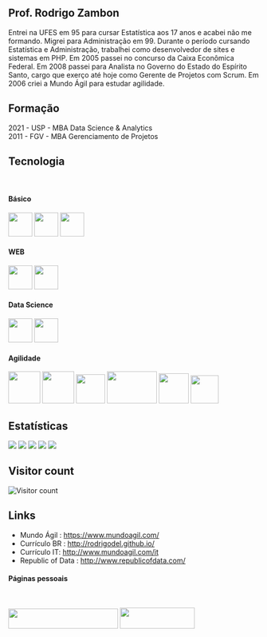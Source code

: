 ## Prof. Rodrigo Zambon

Entrei na UFES em 95 para cursar Estatística aos 17 anos e acabei não me formando. Migrei para Administração em 99. Durante o período cursando Estatística e Administração, trabalhei como desenvolvedor de sites e sistemas em PHP. Em 2005 passei no concurso da Caixa Econômica Federal. Em 2008 passei para Analista no Governo do Estado do Espírito Santo, cargo que exerço até hoje como Gerente de Projetos com Scrum. Em 2006 criei a Mundo Ágil para estudar agilidade.

## Formação

2021 - USP - MBA Data Science & Analytics
<br>
2011 - FGV - MBA Gerenciamento de Projetos

## Tecnologia
<div style="display: inline_block"><br>

#### Básico

<img src="https://cdn.jsdelivr.net/gh/devicons/devicon/icons/html5/html5-original.svg" height="48" width="48"/>
<img src="https://cdn.jsdelivr.net/gh/devicons/devicon/icons/css3/css3-original.svg" height="48" width="48"/>
<img src="https://cdn.jsdelivr.net/gh/devicons/devicon/icons/javascript/javascript-original.svg" height="48" width="48"/>

#### WEB

<img src="https://cdn.jsdelivr.net/gh/devicons/devicon/icons/php/php-original.svg" height="48" width="48"/>
<img src="https://cdn.jsdelivr.net/gh/devicons/devicon/icons/mysql/mysql-original.svg" height="48" width="48"/>

#### Data Science

<img src="https://cdn.jsdelivr.net/gh/devicons/devicon/icons/r/r-original.svg" height="48" width="48"/>
<img src="https://cdn.jsdelivr.net/gh/devicons/devicon/icons/python/python-original.svg" height="48" width="48"/>

#### Agilidade
<img src="https://www.scrumalliance.org/_scrum/images/badges300x300/active/SA_badge_csp_sm.png" height="64" width="64"/>
<img src="https://www.scrumalliance.org/_scrum/images/badges300x300/active/SA_badge_csp_po.png" height="64" width="64"/>
<img src="https://images.credly.com/images/a2790314-008a-4c3d-9553-f5e84eb359ba/twitter_thumb_201604_image.png" height="58" width="58"/>
<img src="https://kanban.university/wp-content/uploads/2020/09/KCP-300x202.png" height="64" width="100"/>
<img src="https://edinburghagile.com/wp-content/uploads/2020/06/Scrum@Scale-Badge.png" height="60" width="60"/>
<img src="https://ucagile.com/wp-content/uploads/elementor/thumbs/certified-less-practitioner-q1a8b9ypofjcapx81z0e1zi1qty50lz72v8efkuda0.png" height="56" width="56"/>

</div>

## Estatísticas

[![](https://github-profile-summary-cards.vercel.app/api/cards/profile-details?username=rodrigodel&theme=github)](#)
[![](https://github-profile-summary-cards.vercel.app/api/cards/stats?username=rodrigodel&theme=github)](#)
[![](https://github-profile-summary-cards.vercel.app/api/cards/productive-time?username=rodrigodel&theme=github)](#)
[![](https://github-profile-summary-cards.vercel.app/api/cards/repos-per-language?username=rodrigodel&theme=github)](#)
[![](https://github-profile-summary-cards.vercel.app/api/cards/most-commit-language?username=rodrigodel&theme=github)](#)


## Visitor count

![Visitor count](https://visitor-badge.laobi.icu/badge?page_id=rodrigodel)


## Links

* Mundo Ágil : https://www.mundoagil.com/
* Currículo BR : http://rodrigodel.github.io/
* Currículo IT: http://www.mundoagil.com/it
* Republic of Data : http://www.republicofdata.com/

#### Páginas pessoais
<br>
<div style="display: inline_block">

<a href="http://www.mundoagil.com/" target="_blank"><img src="http://www.mundoagil.com/wp-content/uploads/2018/10/site_nova.png" height="40" width="220"/></a>
<a href="http://zambin.ai/" target="_blank"><img src="http://zambon.ai/wp-content/uploads/2022/12/logo-300x84.png" height="42" width="150"/></a>
</div>
